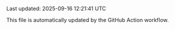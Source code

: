Last updated: 2025-09-16 12:21:41 UTC

This file is automatically updated by the GitHub Action workflow.
